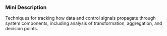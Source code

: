 ### Mini Description

Techniques for tracking how data and control signals propagate through system components, including analysis of transformation, aggregation, and decision points.
